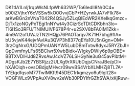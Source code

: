 DK1tIA1Lnlj1rqpWsNLfpWh632WP/To6ledII8N/0C4=
b00iZVjhxY6cVSSw5kO0OvvjCbP+HZyrwkJA7vFIk78=
arKwBGn2nVNaT042R4QSJy5ZLqQlEoWR2KXeIkqGmzc=
DjTx1zoNGyPxTEgi1nNYwt4y3CizrScTDtCDKbhn3lo=
Tl6I1So3RFU/TNIMUIVF678P4r+u2SXV8bFA0iM1Zkk=
4m9A12ofUWJzTN2IHQjp76PAOTarqv7K71H7bhg9fIA=
bU5vjwK44ejvfAvIAu3QVP3h8377qEYa10U5nGgn+OM=
3rzOgNrxG/UDQPmUANYW5LubDBmTxtw8dyxJ5RYZbJI=
GpDvmfnyLFs65BClwr5XwbBidk+WIgkyDWIy6p9pOBE=
BBTXVDlHJd8ZRvsAwJ4dVZ76LSHGyNe3uG45avPibtM=
ADgsKJb2E7YBSRjzz2ULXg9rXRUbDqjsCNraJBe/pDI=
hXAlOiqh+ovsOBdjqMHvcr09wvBS4VrbXLMHZj8TL7A=
1YEtgdfqsoM77TwIMKft945DEC1rkgmzyo6u9lgIt28=
VOGFWLx9VPpAuXV8wv2eWb30PDYIfrGZhSWA/xKjRuw=
